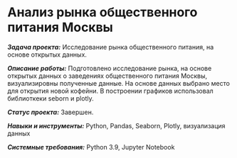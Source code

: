 # Анализ рынка общественного питания Москвы
***Задача проекта:***
Исследование рынка общественного питания, на основе открытых данных.

***Описание работы:***
Подготовлено исследование рынка, на основе открытых данных о заведениях общественного питания Москвы, визуализировны полученные данные. На основе данных выбрано место для открытия новой кофейни. В построении графиков использовал библиоткеки seborn и plotly.

***Статус проекта:***
Завершен.

***Навыки и инструменты:***
Python, Pandas, Seaborn, Plotly, визуализация данных

***Системные требования:***
Python 3.9, Jupyter Notebook
